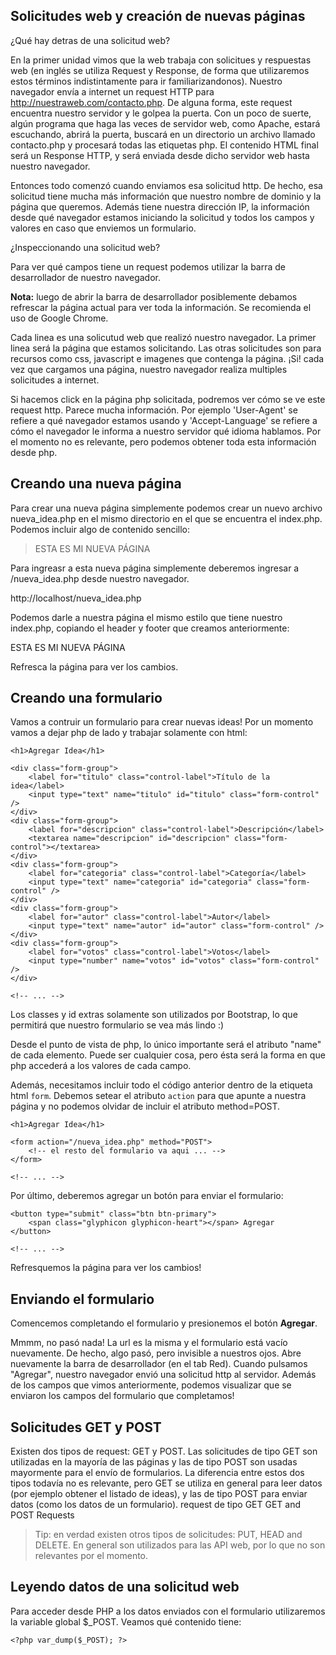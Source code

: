 ## Solicitudes web y creación de nuevas páginas

¿Qué hay detras de una solicitud web?

En la primer unidad vimos que la web trabaja con solicitues y respuestas web (en inglés se utiliza Request y Response, de forma que utilizaremos estos términos indistintamente para ir familiarizandonos). Nuestro navegador envía a internet un request HTTP para http://nuestraweb.com/contacto.php. De alguna forma, este request encuentra nuestro servidor y le golpea la puerta. Con un poco de suerte, algún programa que haga las veces de servidor web, como Apache, estará escuchando, abrirá la puerta, buscará en un directorio un archivo llamado contacto.php y procesará todas las etiquetas php. El contenido HTML final será un Response HTTP, y será enviada desde dicho servidor web hasta nuestro navegador.

Entonces todo comenzó cuando enviamos esa solicitud http. De hecho, esa solicitud tiene mucha más información que nuestro nombre de dominio y la página que queremos. Además tiene nuestra dirección IP, la información desde qué navegador estamos iniciando la solicitud y todos los campos y valores en caso que enviemos un formulario.


¿Inspeccionando una solicitud web?

Para ver qué campos tiene un request podemos utilizar la barra de desarrollador de nuestro navegador.

**Nota:** luego de abrir la barra de desarrollador posiblemente debamos refrescar la página actual para ver toda la información. Se recomienda el uso de Google Chrome.

Cada linea es una solicutud web que realizó nuestro navegador. La primer linea será la página que estamos solicitando. Las otras solicitudes son para recursos como css, javascript e imagenes que contenga la página. ¡Si! cada vez que cargamos una página, nuestro navegador realiza multiples solicitudes a internet.

Si hacemos click en la página php solicitada, podremos ver cómo se ve este request http. Parece mucha información. Por ejemplo 'User-Agent' se refiere a qué navegador estamos usando y 'Accept-Language' se refiere a cómo el navegador le informa a nuestro servidor qué idioma hablamos. Por el momento no es relevante, pero podemos obtener toda esta información desde php.

## Creando una nueva página

Para crear una nueva página simplemente podemos crear un nuevo archivo nueva_idea.php en el mismo directorio en el que se encuentra el index.php. Podemos incluir algo de contenido sencillo:

>   ESTA ES MI NUEVA PÁGINA

Para ingreasr a esta nueva página simplemente deberemos ingresar a /nueva_idea.php desde nuestro navegador.

http://localhost/nueva_idea.php

Podemos darle a nuestra página el mismo estilo que tiene nuestro index.php, copiando el header y footer que creamos anteriormente:


<?php require 'layout/encabezado.php'; ?>

ESTA ES MI NUEVA PÁGINA

<?php require 'layout/pie.php'; ?>

Refresca la página para ver los cambios.

## Creando una formulario

Vamos a contruir un formulario para crear nuevas ideas! Por un momento vamos a dejar php de lado y trabajar solamente con html:

```
<h1>Agregar Idea</h1>

<div class="form-group">
    <label for="titulo" class="control-label">Título de la idea</label>
    <input type="text" name="titulo" id="titulo" class="form-control" />
</div>
<div class="form-group">
    <label for="descripcion" class="control-label">Descripción</label>
    <textarea name="descripcion" id="descripcion" class="form-control"></textarea>
</div>
<div class="form-group">
    <label for="categoria" class="control-label">Categoría</label>
    <input type="text" name="categoria" id="categoria" class="form-control" />
</div>
<div class="form-group">
    <label for="autor" class="control-label">Autor</label>
    <input type="text" name="autor" id="autor" class="form-control" />
</div>
<div class="form-group">
    <label for="votos" class="control-label">Votos</label>
    <input type="number" name="votos" id="votos" class="form-control" />
</div>

<!-- ... -->

```

Los classes y id extras solamente son utilizados por Bootstrap, lo que permitirá que nuestro formulario se vea más lindo :)

Desde el punto de vista de php, lo único importante será el atributo "name" de cada elemento. Puede ser cualquier cosa, pero ésta será la forma en que php accederá a los valores de cada campo.

Además, necesitamos incluir todo el código anterior dentro de la etiqueta html `form`. Debemos setear el atributo `action` para que apunte a nuestra página y no podemos olvidar de incluir el atributo method=POST. 

```
<h1>Agregar Idea</h1>

<form action="/nueva_idea.php" method="POST">
    <!-- el resto del formulario va aqui ... -->
</form>

<!-- ... -->

```

Por último, deberemos agregar un botón para enviar el formulario:

```
<button type="submit" class="btn btn-primary">
    <span class="glyphicon glyphicon-heart"></span> Agregar
</button>

<!-- ... -->

```

Refresquemos la página para ver los cambios!

## Enviando el formulario

Comencemos completando el formulario y presionemos el botón **Agregar**.

Mmmm, no pasó nada! La url es la misma y el formulario está vacío nuevamente. De hecho, algo pasó, pero invisible a nuestros ojos. Abre nuevamente la barra de desarrollador (en el tab Red). Cuando pulsamos "Agregar", nuestro navegador envió una solicitud http al servidor. Además de los campos que vimos anteriormente, podemos visualizar que se enviaron los campos del formulario que completamos!


## Solicitudes GET y POST

Existen dos tipos de request: GET y POST. Las solicitudes de tipo GET son utilizadas en la mayoría de las páginas y las de tipo POST son usadas mayormente para el envío de formularios. La diferencia entre estos dos tipos todavía no es relevante, pero GET se utiliza en general para leer datos (por ejemplo obtener el listado de ideas), y las de tipo POST para enviar datos (como los datos de un formulario). request de tipo GET 
GET and POST Requests

> Tip: en verdad existen otros tipos de solicitudes: PUT, HEAD and DELETE. En general son utilizados para las API web, por lo que no son relevantes por el momento.

## Leyendo datos de una solicitud web

Para acceder desde PHP a los datos enviados con el formulario utilizaremos la variable global $_POST. Veamos qué contenido tiene:

````
<?php var_dump($_POST); ?>
````













